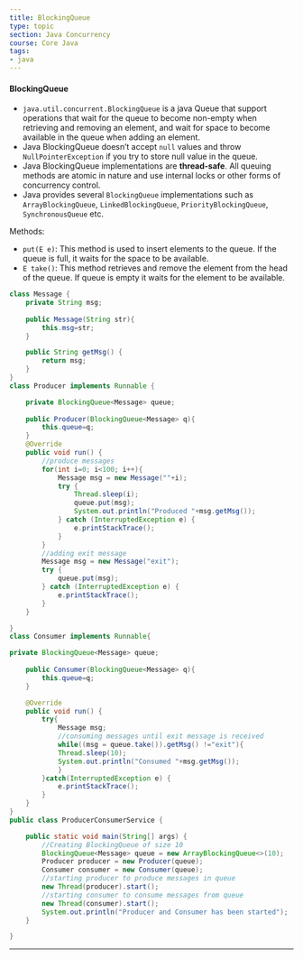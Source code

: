 ```yaml
---
title: BlockingQueue
type: topic
section: Java Concurrency
course: Core Java
tags:
- java
---
```

#### BlockingQueue
- `java.util.concurrent.BlockingQueue` is a java Queue that support operations that wait for the queue to become non-empty when retrieving and removing an element, and wait for space to become available in the queue when adding an element.
- Java BlockingQueue doesn’t accept `null` values and throw `NullPointerException` if you try to store null value in the queue.
- Java BlockingQueue implementations are **thread-safe**. All queuing methods are atomic in nature and use internal locks or other forms of concurrency control.
- Java provides several `BlockingQueue` implementations such as `ArrayBlockingQueue`, `LinkedBlockingQueue`, `PriorityBlockingQueue`, `SynchronousQueue` etc.

Methods:
- `put(E e)`: This method is used to insert elements to the queue. If the queue is full, it waits for the space to be available.
- `E take()`: This method retrieves and remove the element from the head of the queue. If queue is empty it waits for the element to be available.

```java
class Message {
    private String msg;
    
    public Message(String str){
        this.msg=str;
    }

    public String getMsg() {
        return msg;
    }
}
class Producer implements Runnable {

    private BlockingQueue<Message> queue;
    
    public Producer(BlockingQueue<Message> q){
        this.queue=q;
    }
    @Override
    public void run() {
        //produce messages
        for(int i=0; i<100; i++){
            Message msg = new Message(""+i);
            try {
                Thread.sleep(i);
                queue.put(msg);
                System.out.println("Produced "+msg.getMsg());
            } catch (InterruptedException e) {
                e.printStackTrace();
            }
        }
        //adding exit message
        Message msg = new Message("exit");
        try {
            queue.put(msg);
        } catch (InterruptedException e) {
            e.printStackTrace();
        }
    }

}
class Consumer implements Runnable{

private BlockingQueue<Message> queue;
    
    public Consumer(BlockingQueue<Message> q){
        this.queue=q;
    }

    @Override
    public void run() {
        try{
            Message msg;
            //consuming messages until exit message is received
            while((msg = queue.take()).getMsg() !="exit"){
            Thread.sleep(10);
            System.out.println("Consumed "+msg.getMsg());
            }
        }catch(InterruptedException e) {
            e.printStackTrace();
        }
    }
}
public class ProducerConsumerService {

    public static void main(String[] args) {
        //Creating BlockingQueue of size 10
        BlockingQueue<Message> queue = new ArrayBlockingQueue<>(10);
        Producer producer = new Producer(queue);
        Consumer consumer = new Consumer(queue);
        //starting producer to produce messages in queue
        new Thread(producer).start();
        //starting consumer to consume messages from queue
        new Thread(consumer).start();
        System.out.println("Producer and Consumer has been started");
    }

}
```



---